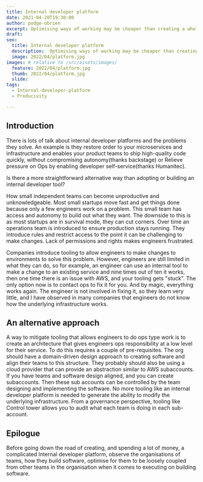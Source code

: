 ```yaml
---
title: Internal developer platform
date: 2021-04-20T19:30:00
author: podge-obrien
excerpt: Optimising ways of working may be cheaper than creating a whole platform
draft:
seo:
  title: Internal developer platform
  description:  Optimising ways of working may be cheaper than creating a whole platform
  image: 2022/04/platform.jpg
images: # relative to /src/assets/images/
  feature: 2022/04/platform.jpg
  thumb: 2022/04/platform.jpg
  slide:
tags:
  - Internal-developer-platform
  - Producivity

---
```


## Introduction

There is lots of talk about internal developer platforms and the problems they solve. An example is they restore order to your microservices and infrastructure and enables your product teams to ship high-quality code quickly, without compromising autonomy(thanks backstage) or Relieve pressure on Ops by enabling developer self-service(thanks Humanitec).

Is there a more straightforward alternative way than adopting or building an internal developer tool?

How small independent teams can become unproductive and unknowledgeable.
Most small startups move fast and get things done because only a few engineers work on a problem. This small team has access and autonomy to build out what they want. The downside to this is as most startups are in survival mode, they can cut corners. Over time an operations team is introduced to ensure production stays running. They introduce rules and restrict access to the point it can be challenging to make changes. Lack of permissions and rights makes engineers frustrated. 

Companies introduce tooling to allow engineers to make changes to environments to solve this problem. However, engineers are still limited in what they can do, so for example, an engineer can use an internal tool to make a change to an existing service and nine times out of ten it works, then one time there is an issue with AWS, and your tooling gets "stuck". The only option now is to contact ops to fix it for you.  And by magic, everything works again. 
The engineer is not involved in fixing it, so they learn very little, and I have observed in many companies that engineers do not know how the underlying infrastructure works.

## An alternative approach
A way to mitigate tooling that allows engineers to do ops type work is to create an architecture that gives engineers ops responsibility at a low level for their service.
To do this requires a couple of pre-requisites. The org should have a domain-driven design approach to creating software and align their teams to this structure. They probably should also be using a cloud provider that can provide an abstraction similar to AWS subaccounts. If you have teams and software design aligned, and you can create subaccounts. Then these sub accounts can be controlled by the team designing and implementing the software. No more tooling like an internal developer platform is needed to generate the ability to modify the underlying infrastructure. From a governance perspective, tooling like Control tower allows you to audit what each team is doing in each sub-account.

## Epilogue 

Before going down the road of creating, and spending a lot of money, a complicated Internal developer platform, observe the organisations of teams, how they build software, optimise for them to be loosely coupled from other teams in the organisation when it comes to executing on building software.

